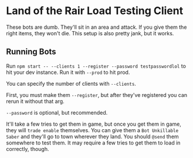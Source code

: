 # Land of the Rair Load Testing Client

These bots are dumb. They'll sit in an area and attack. If you give them the right items, they won't die. This setup is also pretty jank, but it works.

## Running Bots

Run `npm start -- --clients 1 --register --password testpasswordlol` to hit your dev instance. Run it with `--prod` to hit prod.

You can specify the number of clients with `--clients`.

First, you must make them `--register`, but after they've registered you can rerun it without that arg.

`--password` is optional, but recommended.

It'll take a few tries to get them in game, but once you get them in game, they will `trade enable` themselves. You can give them a `Bot Unkillable Saber` and they'll go to town wherever they land. You should `@send` them somewhere to test them. It may require a few tries to get them to load in correctly, though.
